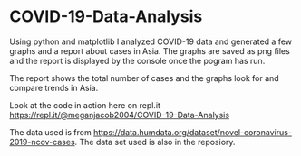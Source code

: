 # COVID-19-Data-Analysis
Using python and matplotlib I analyzed COVID-19 data and generated a few graphs and a report about cases in Asia. The graphs are saved as png files and the report is displayed by the console once the pogram has run.

The report shows the total number of cases and the graphs look for and compare trends in Asia.

Look at the code in action here on repl.it
https://repl.it/@meganjacob2004/COVID-19-Data-Analysis

The data used is from https://data.humdata.org/dataset/novel-coronavirus-2019-ncov-cases. The data set used is also in the reposiory.
